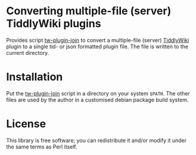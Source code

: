# Converting multiple-file (server) TiddlyWiki plugins #

Provides script
[tw-plugin-join](https://github.com/dnebauer/tw-plugin-join/blob/master/tw-plugin-join)
to convert a multiple-file (server) [TiddlyWiki](https://tiddlywiki.com/)
plugin to a single tid- or json formatted plugin file. The file is written to
the current directory.

# Installation #

Put the
[tw-plugin-join](https://github.com/dnebauer/tw-plugin-join/blob/master/tw-plugin-join)
script in a directory on your system `$PATH`. The other files are used by the
author in a customised debian package build system.

# License #

This library is free software; you can redistribute it and/or modify it under
the same terms as Perl itself.
